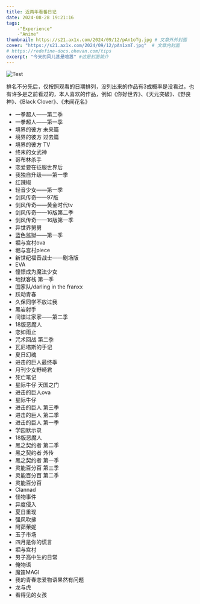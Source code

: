 ```yaml
---
title: 近两年看番日记
date: 2024-08-28 19:21:16
tags:
    -"Experience"
    -"Anime"
thumbnail: https://s21.ax1x.com/2024/09/12/pAn1oTg.jpg # 文章外外封面
cover: "https://s21.ax1x.com/2024/09/12/pAn1xmT.jpg"  # 文章内封面
# https://redefine-docs.ohevan.com/tips
excerpt: "今天的风儿甚是喧嚣" #这是封面简介
---
```


![Test](/images/test.jpg) 

排名不分先后，仅按照观看的日期排列，没列出来的作品有3成概率是没看过，也有许多是之前看过的，本人喜欢的作品，例如《你好世界》、《天元突破》、《野良神》、《Black Clover》、《未闻花名》
 - 一拳超人——第二季
 - 一拳超人——第一季
 - 境界的彼方 未来篇
 - 境界的彼方 过去篇
 - 境界的彼方 TV
 - 终末的女武神
 - 哥布林杀手
 - 恋爱要在征服世界后
 - 我独自升级——第一季
 - 红辣椒
 - 轻音少女——第一季
 - 剑风传奇——97版
 - 剑风传奇——黄金时代tv
 - 剑风传奇——16版第二季
 - 剑风传奇——16版第一季
 - 异世界舅舅
 - 蓝色监狱——第一季
 - 堀与宫村ova
 - 堀与宫村piece
 - 新世纪福音战士——剧场版
 - EVA
 - 憧憬成为魔法少女
 - 地狱客栈 第一季
 - 国家队/darling in the franxx
 - 跃动青春
 - 久保同学不放过我
 - 黑岩射手
 - 间谍过家家——第二季
 - 18版恶魔人
 - 恋如雨止
 - 咒术回战 第二季
 - 瓦尼塔斯的手记
 - 夏日幻魂
 - 进击的巨人最终季
 - 月刊少女野崎君
 - 死亡笔记
 - 星际牛仔 天国之门
 - 进击的巨人ova
 - 星际牛仔
 - 进击的巨人 第三季
 - 进击的巨人 第二季
 - 进击的巨人 第一季
 - 学园默示录
 - 18版恶魔人
 - 黑之契约者 第二季
 - 黑之契约者 外传
 - 黑之契约者 第一季
 - 灵能百分百 第三季
 - 灵能百分百 第二季
 - 灵能百分百
 - Clannad
 - 怪物事件
 - 异度侵入
 - 夏日重现
 - 强风吹拂
 - 阿茹茉妮
 - 玉子市场
 - 四月是你的谎言
 - 堀与宫村
 - 男子高中生的日常
 - 俺物语
 - 魔笛MAGI
 - 我的青春恋爱物语果然有问题
 - 龙与虎
 - 看得见的女孩

